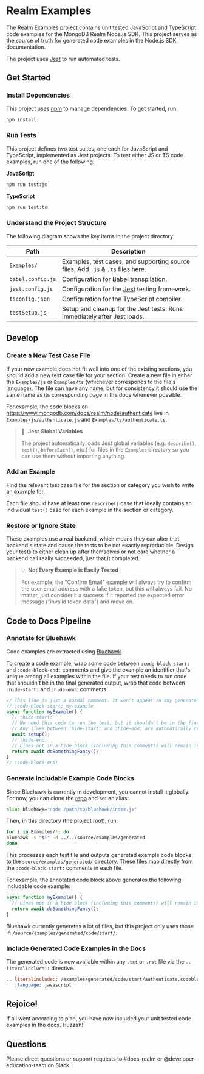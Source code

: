# Realm Examples


The Realm Examples project contains unit tested JavaScript and TypeScript code examples for the
MongoDB Realm Node.js SDK. This project serves as the source of truth for generated code examples in
the Node.js SDK documentation.

The project uses [Jest](https://jestjs.io/) to run automated tests.

## Get Started

### Install Dependencies

This project uses [npm](https://www.npmjs.com/) to manage dependencies. To get started, run:

```bash
npm install
```

### Run Tests

This project defines two test suites, one each for JavaScript and TypeScript, implemented as Jest
projects. To test either JS or TS code examples, run one of the following:

**JavaScript**

```bash
npm run test:js
```

**TypeScript**

```bash
npm run test:ts
```

### Understand the Project Structure

The following diagram shows the key items in the project directory:

| Path               | Description                                                                             |
| ------------------ | --------------------------------------------------------------------------------------- |
| `Examples/`        | Examples, test cases, and supporting source files. Add `.js` & `.ts` files here.        |
| `babel.config.js`  | Configuration for [Babel](https://babeljs.io/) transpilation.                           |
| `jest.config.js`   | Configuration for the [Jest](https://jestjs.io/) testing framework.                     |
| `tsconfig.json`    | Configuration for the TypeScript compiler.                                              |
| `testSetup.js`     | Setup and cleanup for the Jest tests. Runs immediately after Jest loads.                |

## Develop

### Create a New Test Case File

If your new example does not fit well into one of the existing sections, you should add a new test
case file for your section. Create a new file in either the `Examples/js` or `Examples/ts`
(whichever corresponds to the file's language). The file can have any name, but for consistency it
should use the same name as its corresponding page in the docs whenever possible.

For example, the code blocks on https://www.mongodb.com/docs/realm/node/authenticate live in
`Examples/js/authenticate.js` and `Examples/ts/authenticate.ts`.

> 🧪&nbsp;&nbsp;**Jest Global Variables**
>
> The project automatically loads Jest global variables (e.g. `describe()`, `test()`,
> `beforeEach()`, etc.) for files in the `Examples` directory so you can use them without importing
> anything.

### Add an Example

Find the relevant test case file for the section or category you wish to write an example for.

Each file should have at least one `describe()` case that ideally contains an individual `test()`
case for each example in the section or category.

### Restore or Ignore State

These examples use a real backend, which means they can alter that backend's
state and cause the tests to be not exactly reproducible. Design your tests to
either clean up after themselves or not care whether a backend call really
succeeded, just that it completed.

> 💡&nbsp;&nbsp;**Not Every Example is Easily Tested**
>
> For example, the "Confirm Email" example will always try to confirm the
> user email address with a fake token, but this will always fail. No matter,
> just consider it a success if it reported the expected error message ("invalid
> token data") and move on.

## Code to Docs Pipeline

### Annotate for Bluehawk

Code examples are extracted using [Bluehawk](https://github.com/MongoCaleb/bluehawk).

To create a code example, wrap some code between `:code-block-start:` and `:code-block-end:`
comments and give the example an identifier that's unique among all examples within the file. If
your test needs to run code that shouldn't be in the final generated output, wrap that code between
`:hide-start:` and `:hide-end:` comments.

```js
// This line is just a normal comment. It won't appear in any generated code.
// :code-block-start: my-example
async function myExample() {
  // :hide-start:
  // We need this code to run the test, but it shouldn't be in the final code example.
  // Any lines between :hide-start: and :hide-end: are automatically removed from generated code.
  await setup();
  // :hide-end:
  // Lines not in a hide block (including this comment!) will remain in the generated code.
  return await doSomethingFancy();
}
// :code-block-end:
```

### Generate Includable Example Code Blocks

Since Bluehawk is currently in development, you cannot install it globally. For now, you can clone
the [repo](https://github.com/MongoCaleb/bluehawk) and set an alias:

```bash
alias bluehawk="node /path/to/bluehawk/index.js"
```

Then, in this directory (the project root), run:

```bash
for i in Examples/*; do
bluehawk -s "$i" -d ../../source/examples/generated
done
```

This processes each test file and outputs generated example code blocks to the
`source/examples/generated/` directory. These files map directly from the `:code-block-start:`
comments in each file.

For example, the annotated code block above generates the following includable code example:

```js
async function myExample() {
  // Lines not in a hide block (including this comment!) will remain in the generated code.
  return await doSomethingFancy();
}
```

Bluehawk currently generates a lot of files, but this project only uses those in
`/source/examples/generated/code/start/`.

### Include Generated Code Examples in the Docs

The generated code is now available within any `.txt` or `.rst` file via the `.. literalinclude::`
directive.

```restructuredtext
.. literalinclude:: /examples/generated/code/start/authenticate.codeblock.my-example.js
   :language: javascript
```

## Rejoice!

If all went according to plan, you have now included your unit tested code examples in the docs. Huzzah!

## Questions

Please direct questions or support requests to #docs-realm or @developer-education-team on Slack.

